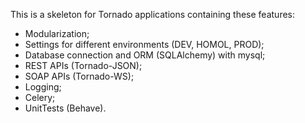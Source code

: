 This is a skeleton for Tornado applications containing these features:

- Modularization;
- Settings for different environments (DEV, HOMOL, PROD);
- Database connection and ORM (SQLAlchemy) with mysql;
- REST APIs (Tornado-JSON);
- SOAP APIs (Tornado-WS);
- Logging;
- Celery;
- UnitTests (Behave).
